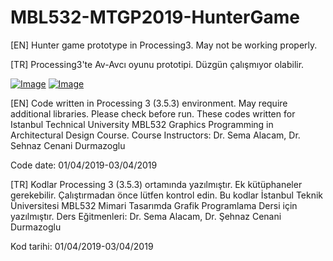 # MBL532-MTGP2019-HunterGame

[EN] Hunter game prototype in Processing3. May not be working properly.

[TR] Processing3'te Av-Avcı oyunu prototipi. Düzgün çalışmıyor olabilir.

[![Image](https://i.hizliresim.com/jmd2joi.gif)](https://hizliresim.com/jmd2joi)
[![Image](https://i.hizliresim.com/9epbi3m.gif)](https://hizliresim.com/9epbi3m)

[EN] Code written in Processing 3 (3.5.3) environment. May require additional libraries. Please check before run. 
These codes written for Istanbul Technical University  MBL532 Graphics Programming in Architectural Design Course. 
Course Instructors: Dr. Sema Alacam, Dr. Sehnaz Cenani Durmazoglu

Code date: 01/04/2019-03/04/2019

[TR] Kodlar Processing 3 (3.5.3) ortamında yazılmıştır. Ek kütüphaneler gerekebilir. Çalıştırmadan önce lütfen kontrol edin.
Bu kodlar İstanbul Teknik Üniversitesi MBL532 Mimari Tasarımda Grafik Programlama Dersi için yazılmıştır.
Ders Eğitmenleri: Dr. Sema Alacam, Dr. Şehnaz Cenani Durmazoglu

Kod tarihi: 01/04/2019-03/04/2019
